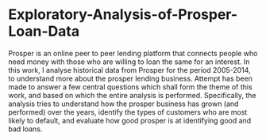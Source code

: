 # Exploratory-Analysis-of-Prosper-Loan-Data

Prosper is an online peer to peer lending platform that connects people who need money with those who are willing to loan the same for an interest. In this work, I analyse historical data from Prosper for the period 2005-2014, to understand more about the prosper lending business. Attempt has been made to answer a few central questions which shall form the theme of this work, and based on which the entire analysis is performed. Specifically, the analysis tries to understand how the prosper business has grown (and performed) over the years, identify the types of customers who are most likely to default, and evaluate how good prosper is at identifying good and bad loans.


